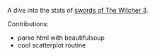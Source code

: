 A dive into the stats of [swords of The Witcher 3](https://thewitcher3.wiki.fextralife.com/Weapons).

Contributions:
- parse html with beautifulsoup
- cool scatterplot routine
